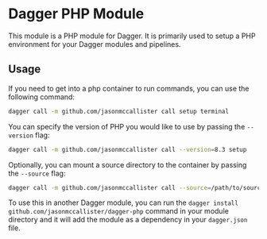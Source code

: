 # Dagger PHP Module

This module is a PHP module for Dagger. It is primarily used to setup a PHP environment for your Dagger modules and pipelines.

## Usage

If you need to get into a php container to run commands, you can use the following command:

```bash
dagger call -m github.com/jasonmccallister call setup terminal
```

You can specify the version of PHP you would like to use by passing the `--version` flag:

```bash
dagger call -m github.com/jasonmccallister call --version=8.3 setup
```

Optionally, you can mount a source directory to the container by passing the `--source` flag:

```bash
dagger call -m github.com/jasonmccallister call --source=/path/to/source setup terminal
```

To use this in another Dagger module, you can run the `dagger install github.com/jasonmccallister/dagger-php` command in your module directory and it will add the module as a dependency in your `dagger.json` file.
